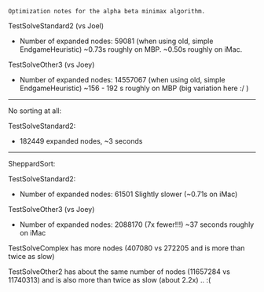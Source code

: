     Optimization notes for the alpha beta minimax algorithm.

TestSolveStandard2 (vs Joel)

- Number of expanded nodes: 59081 (when using old, simple EndgameHeuristic)
  ~0.73s roughly on MBP.
  ~0.50s roughly on iMac.

TestSolveOther3 (vs Joey)

- Number of expanded nodes: 14557067 (when using old, simple EndgameHeuristic)
  ~156 - 192 s roughly on MBP (big variation here :/ )

---

No sorting at all:

TestSolveStandard2:

- 182449 expanded nodes, ~3 seconds

---

SheppardSort:

TestSolveStandard2:

- Number of expanded nodes: 61501
  Slightly slower (~0.71s on iMac)

TestSolveOther3 (vs Joey)

- Number of expanded nodes: 2088170 (7x fewer!!!)
  ~37 seconds roughly on iMac

TestSolveComplex has more nodes (407080 vs 272205 and is more than twice as slow)

TestSolveOther2 has about the same number of nodes (11657284 vs 11740313) and is also more than twice as slow (about 2.2x) .. :(
